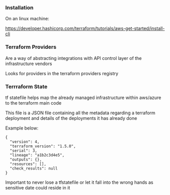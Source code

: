 ### Installation 

On an linux machine: 

https://developer.hashicorp.com/terraform/tutorials/aws-get-started/install-cli

### Terraform Providers

Are a way of abstracting integrations with API control layer of the infrastructure vendors 

Looks for providers in the terraform providers registry

### Terrraform State

tf statefile helps map the already managed infrastructure within aws/azure to the terraform main code 

This file is a JSON file containing all the metadata regarding a terraform deployment and details of the deployments it has already done

Example below: 
```
{
  "version": 4,
  "terraform_version": "1.5.0",
  "serial": 3,
  "lineage": "a1b2c3d4e5",
  "outputs": {},
  "resources": [],
  "check_results": null
}
```

Important to never lose a tfstatefile or let it fall into the wrong hands as sensitive date could reside in it
